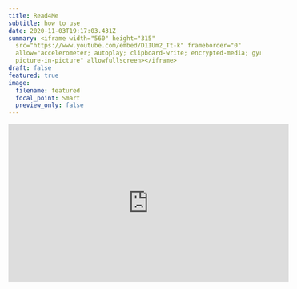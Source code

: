 ```yaml
---
title: Read4Me
subtitle: how to use
date: 2020-11-03T19:17:03.431Z
summary: <iframe width="560" height="315"
  src="https://www.youtube.com/embed/D1IUm2_Tt-k" frameborder="0"
  allow="accelerometer; autoplay; clipboard-write; encrypted-media; gyroscope;
  picture-in-picture" allowfullscreen></iframe>
draft: false
featured: true
image:
  filename: featured
  focal_point: Smart
  preview_only: false
---
```

<iframe width="560" height="315" src="https://www.youtube.com/embed/D1IUm2_Tt-k" frameborder="0" allow="accelerometer; autoplay; clipboard-write; encrypted-media; gyroscope; picture-in-picture" allowfullscreen></iframe>